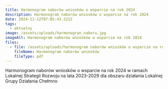 ```yaml
---
title: Harmonogram naborów wniosków o wsparcie na rok 2024
description: Harmonogram naborów wniosków o wsparcie na rok 2024
date: 2024-11-12T07:05:43.221Z
tags:
  - aktualny
image: /assets/uploads/harmonogran_naboru.jpg
imageAlt: Harmonogram naborów wniosków o wsparcie na rok 2024
files:
  - file: /assets/uploads/harmonogram naborów wniosków o wsparcie na rok 2024.pdf
    fileName: Harmonogram naborów wniosków
    fileType: pdf
---
```

Harmonogram naborów wniosków o wsparcie na rok 2024 w ramach Lokalnej Strategii Rozwoju na lata 2023-2029 dla obszaru działania Lokalnej Grupy Działania Chełmno
